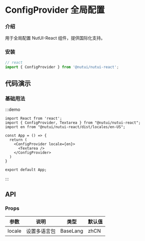 # ConfigProvider 全局配置

### 介绍

用于全局配置 NutUI-React 组件，提供国际化支持。

### 安装

```ts
// react
import { ConfigProvider } from '@nutui/nutui-react';
```

## 代码演示

### 基础用法

:::demo

```tsx
import React from 'react';
import { ConfigProvider, Textarea } from "@nutui/nutui-react";
import en from "@nutui/nutui-react/dist/locales/en-US";

const App = () => {
  return (
    <ConfigProvider locale={en}>
      <Textarea />
    </ConfigProvider>
  )
}

export default App;
```

:::

## API

### Props

| 参数         | 说明                         | 类型   | 默认值           |
|--------------|----------------------------|--------|-----------------|
| locale         | 设置多语言包                     | BaseLang | zhCN                |
